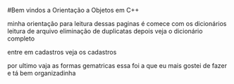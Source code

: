 #Bem vindos a Orientação a Objetos
em C++

minha orientação para leitura dessas paginas é
comece com os dicionários
leitura de arquivo
eliminação de duplicatas
depois veja o dicionário completo

entre em cadastros veja os cadastros

por ultimo vaja as formas gematricas essa foi a que eu mais gostei de fazer e tá
bem organizadinha
